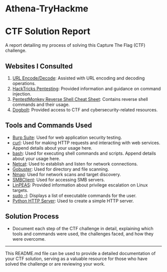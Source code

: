 # Athena-TryHackme

# CTF Solution Report

A report detailing my process of solving this Capture The Flag (CTF) challenge.

## Websites I Consulted
1. [URL Encode/Decode](https://www.eso.org/~ndelmott/url_encode.html): Assisted with URL encoding and decoding operations.
2. [HackTricks Pentesting](https://book.hacktricks.xyz/pentesting-web/command-injection): Provided information and guidance on command injection.
3. [PentestMonkey Reverse Shell Cheat Sheet](https://pentestmonkey.net/cheat-sheet/shells/reverse-shell-cheat-sheet): Contains reverse shell commands and their usage.
4. [Dogbolt](https://dogbolt.org/): Provided access to CTF and cybersecurity-related resources.

## Tools and Commands Used
- [Burp Suite](https://portswigger.net/burp): Used for web application security testing.
- [curl](https://curl.se/): Used for making HTTP requests and interacting with web services. Append details about your usage here.
- [bash](https://www.gnu.org/software/bash/): Used for executing shell commands and scripts. Append details about your usage here.
- [Netcat](https://linux.die.net/man/1/nc): Used to establish and listen for network connections.
- [Gobuster](https://github.com/OJ/gobuster): Used for directory and file scanning.
- [Nmap](https://nmap.org/): Used for network scans and target discovery.
- [SMBClient](https://www.samba.org/samba/docs/current/man-html/smbclient.1.html): Used for accessing SMB servers.
- [LinPEAS](https://github.com/carlospolop/privilege-escalation-awesome-scripts-suite): Provided information about privilege escalation on Linux targets.
- [sudo -l](https://linux.die.net/man/8/sudo): Displays a list of executable commands for the user.
- [Python HTTP Server](https://docs.python.org/3/library/http.server.html): Used to create a simple HTTP server.

## Solution Process
- Document each step of the CTF challenge in detail, explaining which tools and commands were used, the challenges faced, and how they were overcome.

---

This README.md file can be used to provide a detailed documentation of your CTF solution, serving as a valuable resource for those who have solved the challenge or are reviewing your work.
